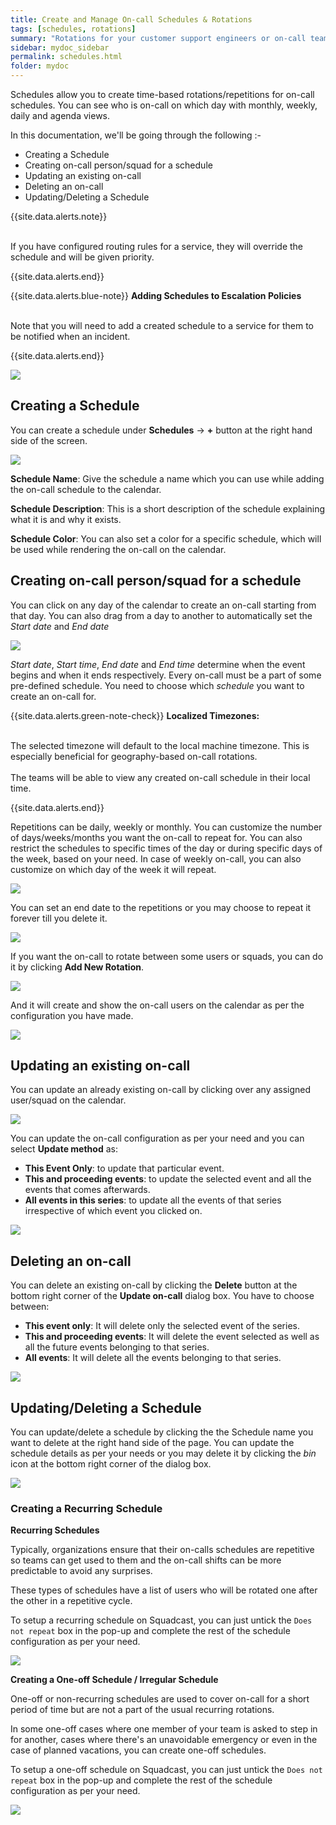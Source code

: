 ```yaml
---
title: Create and Manage On-call Schedules & Rotations
tags: [schedules, rotations]
summary: "Rotations for your customer support engineers or on-call teams"
sidebar: mydoc_sidebar
permalink: schedules.html
folder: mydoc
---
```


Schedules allow you to create time-based rotations/repetitions for on-call schedules. You can see who is on-call on which day with monthly, weekly, daily and agenda views.

In this documentation, we'll be going through the following :-
- Creating a Schedule
- Creating on-call person/squad for a schedule
- Updating an existing on-call
- Deleting an on-call
- Updating/Deleting a Schedule

{{site.data.alerts.note}}
<br/><br/><p>If you have configured routing rules for a service, they will override the schedule and will be given priority.</p>
{{site.data.alerts.end}}

{{site.data.alerts.blue-note}}
<b>Adding Schedules to Escalation Policies</b>
<br/><br/><p>Note that you will need to add a created schedule to a service for them to be notified when an incident.</p>
{{site.data.alerts.end}}

![](images/schedules_1.png)

## Creating a Schedule

You can create a schedule under **Schedules** → **+** button at the right hand side of the screen.

![](images/schedules_2.png)

**Schedule Name**: Give the schedule a name which you can use while adding the on-call schedule to the calendar.

**Schedule Description**: This is a short description of the schedule explaining what it is and why it exists. 

**Schedule Color**: You can also set a color for a specific schedule, which will be used while rendering the on-call on the calendar.

## Creating on-call person/squad for a schedule

You can click on any day of the calendar to create an on-call starting from that day. You can also drag from a day to another to automatically set the *Start date* and *End date*

![](images/schedules_3.png)

*Start date*, *Start time*, *End date* and *End time* determine when the event begins and when it ends respectively. 
Every on-call must be a part of some pre-defined schedule. You need to choose which *schedule* you want to create an on-call for.

{{site.data.alerts.green-note-check}}
<b>Localized Timezones:</b>
<br/><br/><p>The selected timezone will default to the local machine timezone. This is especially beneficial for geography-based on-call rotations. <br/><br/>The teams will be able to view any created on-call schedule in their local time.</p>
{{site.data.alerts.end}}

Repetitions can be daily, weekly or monthly. You can customize the number of days/weeks/months you want the on-call to repeat for. You can also restrict the schedules to specific times of the day or during specific days of the week, based on your need.
In case of weekly on-call, you can also customize on which day of the week it will repeat.

![](images/schedules_4.png)

You can set an end date to the repetitions or you may choose to repeat it forever till you delete it.

![](images/schedules_5.png)

If you want the on-call to rotate between some users or squads, you can do it by clicking **Add New Rotation**.

![](images/schedules_6.png)

And it will create and show the on-call users on the calendar as per the configuration you have made.

![](images/schedules_7.png)

## Updating an existing on-call

You can update an already existing on-call by clicking over any assigned user/squad on the calendar.

![](images/schedules_8.png)

You can update the on-call configuration as per your need and you can select **Update method** as:
-  **This Event Only**: to update that particular event.
-  **This and proceeding events**: to update the selected event and all the events that comes afterwards.
- **All events in this series**: to update all the events of that series irrespective of which event you clicked on.

![](images/schedules_9.png)

## Deleting an on-call

You can delete an existing on-call by clicking the **Delete** button at the bottom right corner of the **Update on-call** dialog box.
You have to choose between:
- **This event only**: It will delete only the selected event of the series.
- **This and proceeding events**: It will delete the event selected as well as all the future events belonging to that series.
- **All events**: It will delete all the events belonging to that series.

![](images/schedules_10.png)

## Updating/Deleting a Schedule

You can update/delete a schedule by clicking the the Schedule name you want to delete at the right hand side of the page. You can update the schedule details as per your needs or you may delete it by clicking the *bin* icon at the bottom right corner of the dialog box. 

![](images/schedules_11.png)

### Creating a Recurring Schedule

**Recurring Schedules**

Typically, organizations ensure that their on-calls schedules are repetitive so teams can get used to them and the on-call shifts can be more predictable to avoid any surprises. 

These types of schedules have a list of users who will be rotated one after the other in a repetitive cycle. 

To setup a recurring schedule on Squadcast, you can just untick the `Does not repeat` box in the pop-up and complete the rest of the schedule configuration as per your need.

![](images/schedules_12.png)

**Creating a One-off Schedule / Irregular Schedule**

One-off or non-recurring schedules are used to cover on-call for a short period of time but are not a part of the usual recurring rotations. 

In some one-off cases where one member of your team is asked to step in for another, cases where there's an unavoidable emergency or even in the case of planned vacations, you can create one-off  schedules. 

To setup a one-off schedule on Squadcast, you can just untick the `Does not repeat` box in the pop-up and complete the rest of the schedule configuration as per your need.

![](images/schedules_13.png)